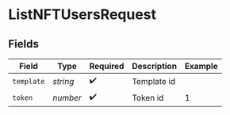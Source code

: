 # ListNFTUsersRequest


## Fields

| Field              | Type               | Required           | Description        | Example            |
| ------------------ | ------------------ | ------------------ | ------------------ | ------------------ |
| `template`         | *string*           | :heavy_check_mark: | Template id        |                    |
| `token`            | *number*           | :heavy_check_mark: | Token id           | 1                  |